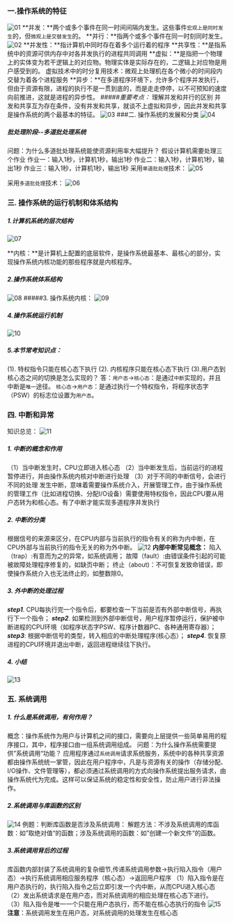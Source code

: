 ### 一.操作系统的特征
![01](localpicbed/01操作系统的概念和定义.assets/01.png)
**并发：**两个或多个事件在同一时间间隔内发生。这些事件`宏观上是同时发生`的，但`微观上是交替发生`的。
**并行：**指两个或多个事件在同一时刻同时发生。
![02](localpicbed/01操作系统的概念和定义.assets/02.png)
**并发性：**指计算机中同时存在着多个运行着的程序
**共享性：**是指系统中的资源可供内存中对各并发执行的进程共同调用
**虚拟：**是指把一个物理上的实体变为若干逻辑上的对应物。物理实体是实际存在的，二逻辑上对应物是用户感受到的。
虚拟技术中的时分复用技术：微观上处理机在各个微小的时间段内交替为着各个进程服务
**异步：**在多道程序环境下，允许多个程序并发执行，但由于资源有限，进程的执行不是一贯到底的，而是走走停停，以不可预知的速度向前推进，这就是进程的异步性。
#####*重要考点：*
理解并发和并行的区别
并发和共享互为存在条件，没有并发和共享，就谈不上虚拟和异步，因此并发和共享是操作系统的两个最基本的特征。
![03](localpicbed/01操作系统的概念和定义.assets/03.png)
###二. 操作系统的发展和分类
![04](localpicbed/01操作系统的概念和定义.assets/04.png)

##### 批处理阶段--多道批处理系统
问题：为什么多道批处理系统能使资源利用率大幅提升？
假设计算机需要处理三个作业
作业一：输入1秒，计算机1秒，输出1秒
作业二：输入1秒，计算机1秒，输出1秒
作业三：输入1秒，计算机1秒，输出1秒
采用`单道批处理`技术：
![05](localpicbed/01操作系统的概念和定义.assets/05.gif)

采用`多道批处理`技术：
![06](localpicbed/01操作系统的概念和定义.assets/06.gif)


### 三. 操作系统的运行机制和体系结构
##### 1.计算机系统的层次结构
![07](localpicbed/01操作系统的概念和定义.assets/07.png)

**内核：**是计算机上配置的底层软件，是操作系统最基本、最核心的部分，实现操作系统内核功能的那些程序就是内核程序。
##### 2.操作系统体系结构
![08](localpicbed/01操作系统的概念和定义.assets/08.png)
#####3. 操作系统内核：
![09](localpicbed/01操作系统的概念和定义.assets/09.png)

##### 4.操作系统运行机制
![10](localpicbed/01操作系统的概念和定义.assets/10.png)

##### 5.本节常考知识点：
(1). 特权指令只能在核心态下执行
(2). 内核程序只能在核心态下执行
(3).用户态到核心态之间的切换是怎么实现的？
答：`用户态`->`核心态`：是通过`中断`实现的，并且中断是`唯一`途径。
`核心态`->`用户态`：是通过执行一个特权指令，将程序状态字（PSW）的标志位设置为`用户态`。

### 四. 中断和异常
知识总览：
![11](localpicbed/01操作系统的概念和定义.assets/11.png)
##### 1. 中断的概念和作用
（1）当中断发生时，CPU立即进入核心态
（2）当中断发生后，当前运行的进程暂停进行，并由操作系统内核对中断进行处理
（3）对于不同的中断信号，会进行不同的处理
发生中断，意味着需要操作系统介入，开展管理工作，由于操作系统的管理工作（比如进程切换、分配I/O设备）需要使用特权指令，因此CPU要从用户态转为和核心态。有了中断才能实现多道程序并发执行
##### 2. 中断的分类
根据信号的来源来区分，在CPU内部与当前执行的指令有关的称为内中断，在CPU外部与当前执行的指令无关的称为外中断。
![12](localpicbed/01操作系统的概念和定义.assets/12.png)
**内部中断常见概念：**
陷入（trap）:有意而为之的异常，如系统调用；
故障（fault）:由错误条件引起的可能被故障处理程序修复的，如缺页中断；
终止（about)：不可恢复发致命错误，即使操作系统介入也无法终止的，如整数除0。

##### 3. 外中断的处理过程
***step1***. CPU每执行完一个指令后，都要检查一下当前是否有外部中断信号，再执行下一个指令；
***step2***. 如果检测到外部中断信号，用户程序暂停运行，保护被中断进程的CPU环境（如程序状态字PSW、程序计数器PC、各种通用寄存器）；
***step3***: 根据中断信号的类型，转入相应的中断处理程序(核心态）；
***step4***. 恢复原进程的CPU环境并退出中断，返回进程继续往下执行。
##### 4. 小结
![13](localpicbed/01操作系统的概念和定义.assets/13.png)

### 五. 系统调用
##### 1. 什么是系统调用，有何作用？
概念：操作系统作为用户与计算机之间的接口，需要向上层提供一些简单易用的程序接口，其中，程序接口由一组系统调用组成。
问题：为什么操作系统需要提供”系统调用“功能？
应用程序通过`系统调用`请求系统服务，系统中的各种共享资源都由操作系统统一掌管，因此在用户程序中，凡是与资源有关的操作（存储分配、I/O操作、文件管理等），都必须通过系统调用的方式向操作系统提出服务请求，由操作系统代为完成。这样可以保证系统的稳定性和安全性，防止用户进行非法操作。
##### 2.系统调用与库函数的区别
![14](localpicbed/01操作系统的概念和定义.assets/14.png)
例题：判断库函数是否涉及系统调用：
解题方法：不涉及系统调用的库函数：如”取绝对值“的函数；涉及系统调用的函数：如”创建一个新文件“的函数。

##### 3.系统调用背后的过程
库函数内部封装了系统调用的复杂细节,传递系统调用参数->执行陷入指令（用户态）->执行系统调用相应服务程序（核心态）->返回用户程序
（1）陷入指令是在用户态执行的，执行陷入指令之后立即引发一个内中断，从而CPU进入核心态
（2）发出系统请求是在用户态，而对系统调用的相应处理在核心态下进行。
（3）陷入指令是唯一一个只能在用户态执行，而不能在核心态执行的指令
![15](localpicbed/01操作系统的概念和定义.assets/15.png)
**注意**：系统调用发生在用户态，对系统调用的处理发生在核心态